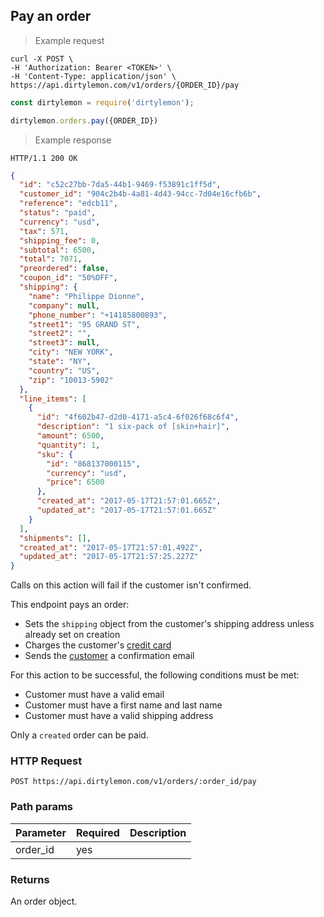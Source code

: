 ## Pay an order

> Example request

```shell
curl -X POST \
-H 'Authorization: Bearer <TOKEN>' \
-H 'Content-Type: application/json' \
https://api.dirtylemon.com/v1/orders/{ORDER_ID}/pay
```

```javascript
const dirtylemon = require('dirtylemon');

dirtylemon.orders.pay({ORDER_ID})
```

> Example response

```http
HTTP/1.1 200 OK
```

```json
{
  "id": "c52c27bb-7da5-44b1-9469-f53891c1ff5d",
  "customer_id": "904c2b4b-4a81-4d43-94cc-7d04e16cfb6b",
  "reference": "edcb11",
  "status": "paid",
  "currency": "usd",
  "tax": 571,
  "shipping_fee": 0,
  "subtotal": 6500,
  "total": 7071,
  "preordered": false,
  "coupon_id": "50%OFF",
  "shipping": {
    "name": "Philippe Dionne",
    "company": null,
    "phone_number": "+14185800893",
    "street1": "95 GRAND ST",
    "street2": "",
    "street3": null,
    "city": "NEW YORK",
    "state": "NY",
    "country": "US",
    "zip": "10013-5902"
  },
  "line_items": [
    {
      "id": "4f602b47-d2d0-4171-a5c4-6f026f68c6f4",
      "description": "1 six-pack of [skin+hair]",
      "amount": 6500,
      "quantity": 1,
      "sku": {
        "id": "868137000115",
        "currency": "usd",
        "price": 6500
      },
      "created_at": "2017-05-17T21:57:01.665Z",
      "updated_at": "2017-05-17T21:57:01.665Z"
    }
  ],
  "shipments": [],
  "created_at": "2017-05-17T21:57:01.492Z",
  "updated_at": "2017-05-17T21:57:25.227Z"
}
```

<aside class="notice">
  Calls on this action will fail if the customer isn't confirmed.
</aside>

This endpoint pays an order:

  - Sets the `shipping` object from the customer's shipping address unless already set on creation
  - Charges the customer's [credit card](#cards)
  - Sends the [customer](#customers) a confirmation email

For this action to be successful, the following conditions must be met:

  - Customer must have a valid email
  - Customer must have a first name and last name
  - Customer must have a valid shipping address

Only a `created` order can be paid.


### HTTP Request

`POST https://api.dirtylemon.com/v1/orders/:order_id/pay`

### Path params

| Parameter | Required | Description |
| --------- | -------- | ------------|
| order_id | yes |  |

### Returns

An order object.
